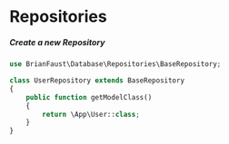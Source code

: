 # Repositories

##### Create a new Repository

```php
use BrianFaust\Database\Repositories\BaseRepository;

class UserRepository extends BaseRepository
{
    public function getModelClass()
    {
        return \App\User::class;
    }
}
```
